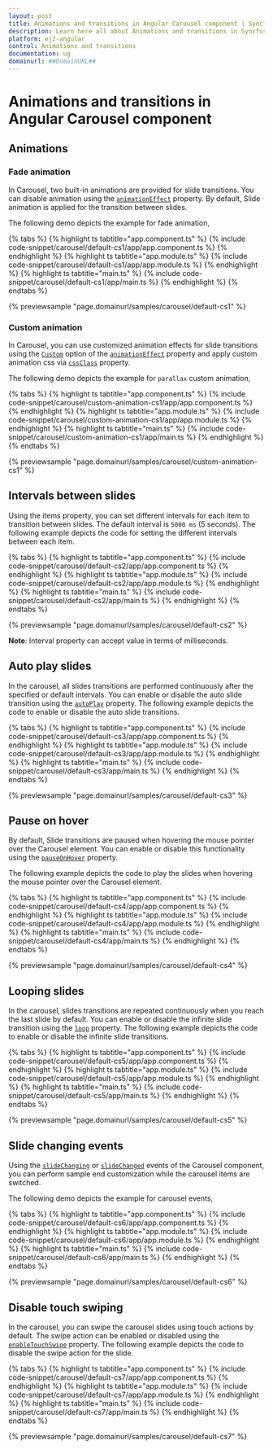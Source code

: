 ```yaml
---
layout: post
title: Animations and transitions in Angular Carousel component | Syncfusion
description: Learn here all about Animations and transitions in Syncfusion Angular Carousel component of Syncfusion Essential JS 2 and more.
platform: ej2-angular
control: Animations and transitions 
documentation: ug
domainurl: ##DomainURL##
---
```


# Animations and transitions in Angular Carousel component

## Animations

### Fade animation

In Carousel, two built-in animations are provided for slide transitions. You can disable animation using the [`animationEffect`](https://ej2.syncfusion.com/angular/documentation/api/carousel/#animationEffect) property. By default, Slide animation is applied for the transition between slides.

The following demo depicts the example for fade animation,

{% tabs %}
{% highlight ts tabtitle="app.component.ts" %}
{% include code-snippet/carousel/default-cs1/app/app.component.ts %}
{% endhighlight %}
{% highlight ts tabtitle="app.module.ts" %}
{% include code-snippet/carousel/default-cs1/app/app.module.ts %}
{% endhighlight %}
{% highlight ts tabtitle="main.ts" %}
{% include code-snippet/carousel/default-cs1/app/main.ts %}
{% endhighlight %}
{% endtabs %}
  
{% previewsample "page.domainurl/samples/carousel/default-cs1" %}

### Custom animation

In Carousel, you can use customized animation effects for slide transitions using the [`Custom`](https://ej2.syncfusion.com/angular/documentation/api/carousel/carouselAnimationEffect) option of the [`animationEffect`](https://ej2.syncfusion.com/angular/documentation/api/carousel/#animationEffect) property and apply custom animation css via [`cssClass`](https://ej2.syncfusion.com/angular/documentation/api/carousel/#cssClass) property.

The following demo depicts the example for `parallax` custom animation,

{% tabs %}
{% highlight ts tabtitle="app.component.ts" %}
{% include code-snippet/carousel/custom-animation-cs1/app/app.component.ts %}
{% endhighlight %}
{% highlight ts tabtitle="app.module.ts" %}
{% include code-snippet/carousel/custom-animation-cs1/app/app.module.ts %}
{% endhighlight %}
{% highlight ts tabtitle="main.ts" %}
{% include code-snippet/carousel/custom-animation-cs1/app/main.ts %}
{% endhighlight %}
{% endtabs %}
  
{% previewsample "page.domainurl/samples/carousel/custom-animation-cs1" %}

## Intervals between slides

Using the items property, you can set different intervals for each item to transition between slides. The default interval is `5000 ms` (5 seconds). The following example depicts the code for setting the different intervals between each item.

{% tabs %}
{% highlight ts tabtitle="app.component.ts" %}
{% include code-snippet/carousel/default-cs2/app/app.component.ts %}
{% endhighlight %}
{% highlight ts tabtitle="app.module.ts" %}
{% include code-snippet/carousel/default-cs2/app/app.module.ts %}
{% endhighlight %}
{% highlight ts tabtitle="main.ts" %}
{% include code-snippet/carousel/default-cs2/app/main.ts %}
{% endhighlight %}
{% endtabs %}
  
{% previewsample "page.domainurl/samples/carousel/default-cs2" %}

**Note**: Interval property can accept value in terms of milliseconds.

## Auto play slides

In the carousel, all slides transitions are performed continuously after the specified or default intervals. You can enable or disable the auto slide transition using the [`autoPlay`](https://ej2.syncfusion.com/angular/documentation/api/carousel/#autoplay) property. The following example depicts the code to enable or disable the auto slide transitions.

{% tabs %}
{% highlight ts tabtitle="app.component.ts" %}
{% include code-snippet/carousel/default-cs3/app/app.component.ts %}
{% endhighlight %}
{% highlight ts tabtitle="app.module.ts" %}
{% include code-snippet/carousel/default-cs3/app/app.module.ts %}
{% endhighlight %}
{% highlight ts tabtitle="main.ts" %}
{% include code-snippet/carousel/default-cs3/app/main.ts %}
{% endhighlight %}
{% endtabs %}
  
{% previewsample "page.domainurl/samples/carousel/default-cs3" %}

## Pause on hover

By default, Slide transitions are paused when hovering the mouse pointer over the Carousel element. You can enable or disable this functionality using the [`pauseOnHover`](https://ej2.syncfusion.com/angular/documentation/api/carousel/#pauseonhover) property.

The following example depicts the code to play the slides when hovering the mouse pointer over the Carousel element.

{% tabs %}
{% highlight ts tabtitle="app.component.ts" %}
{% include code-snippet/carousel/default-cs4/app/app.component.ts %}
{% endhighlight %}
{% highlight ts tabtitle="app.module.ts" %}
{% include code-snippet/carousel/default-cs4/app/app.module.ts %}
{% endhighlight %}
{% highlight ts tabtitle="main.ts" %}
{% include code-snippet/carousel/default-cs4/app/main.ts %}
{% endhighlight %}
{% endtabs %}
  
{% previewsample "page.domainurl/samples/carousel/default-cs4" %}

## Looping slides

In the carousel, slides transitions are repeated continuously when you reach the last slide by default. You can enable or disable the infinite slide transition using the [`loop`](https://ej2.syncfusion.com/angular/documentation/api/carousel/#loop) property. The following example depicts the code to enable or disable the infinite slide transitions.

{% tabs %}
{% highlight ts tabtitle="app.component.ts" %}
{% include code-snippet/carousel/default-cs5/app/app.component.ts %}
{% endhighlight %}
{% highlight ts tabtitle="app.module.ts" %}
{% include code-snippet/carousel/default-cs5/app/app.module.ts %}
{% endhighlight %}
{% highlight ts tabtitle="main.ts" %}
{% include code-snippet/carousel/default-cs5/app/main.ts %}
{% endhighlight %}
{% endtabs %}
  
{% previewsample "page.domainurl/samples/carousel/default-cs5" %}

## Slide changing events

Using the [`slideChanging`](https://ej2.syncfusion.com/angular/documentation/api/carousel/#slidechanging) or [`slideChanged`](https://ej2.syncfusion.com/angular/documentation/api/carousel/#slidechanged) events of the Carousel component, you can perform sample end customization while the carousel items are switched.

The following demo depicts the example for carousel events,

{% tabs %}
{% highlight ts tabtitle="app.component.ts" %}
{% include code-snippet/carousel/default-cs6/app/app.component.ts %}
{% endhighlight %}
{% highlight ts tabtitle="app.module.ts" %}
{% include code-snippet/carousel/default-cs6/app/app.module.ts %}
{% endhighlight %}
{% highlight ts tabtitle="main.ts" %}
{% include code-snippet/carousel/default-cs6/app/main.ts %}
{% endhighlight %}
{% endtabs %}
  
{% previewsample "page.domainurl/samples/carousel/default-cs6" %}

## Disable touch swiping

In the carousel, you can swipe the carousel slides using touch actions by default. The swipe action can be enabled or disabled using the [`enableTouchSwipe`](https://ej2.syncfusion.com/angular/documentation/api/carousel/#enabletouchswipe) property. The following example depicts the code to disable the swipe action for the slide.

{% tabs %}
{% highlight ts tabtitle="app.component.ts" %}
{% include code-snippet/carousel/default-cs7/app/app.component.ts %}
{% endhighlight %}
{% highlight ts tabtitle="app.module.ts" %}
{% include code-snippet/carousel/default-cs7/app/app.module.ts %}
{% endhighlight %}
{% highlight ts tabtitle="main.ts" %}
{% include code-snippet/carousel/default-cs7/app/main.ts %}
{% endhighlight %}
{% endtabs %}
  
{% previewsample "page.domainurl/samples/carousel/default-cs7" %}
